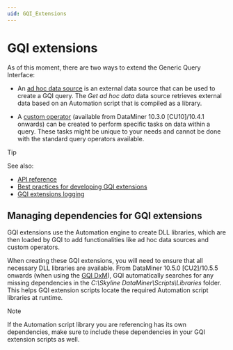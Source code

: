 ```yaml
---
uid: GQI_Extensions
---
```


# GQI extensions

As of this moment, there are two ways to extend the Generic Query Interface:

- An [ad hoc data source](xref:Configuring_an_ad_hoc_data_source_in_a_query) is an external data source that can be used to create a GQI query. The *Get ad hoc data* data source retrieves external data based on an Automation script that is compiled as a library.

- A [custom operator](xref:GQI_Custom_Operator) (available from DataMiner 10.3.0 [CU10]/10.4.1 onwards) can be created to perform specific tasks on data within a query. These tasks might be unique to your needs and cannot be done with the standard query operators available.

> [!TIP]
> See also:
>
> - [API reference](xref:GQI_GenIfRowMetadata)
> - [Best practices for developing GQI extensions](xref:GQI_Extensions_Best_Practices)
> - [GQI extensions logging](xref:GQI_Extensions_Logging)

## Managing dependencies for GQI extensions

GQI extensions use the Automation engine to create DLL libraries, which are then loaded by GQI to add functionalities like ad hoc data sources and custom operators.

When creating these GQI extensions, you will need to ensure that all necessary DLL libraries are available. From DataMiner 10.5.0 [CU2]/10.5.5 onwards (when using the [GQI DxM](xref:GQI_DxM))<!--RN 42468-->, GQI automatically searches for any missing dependencies in the *C:\Skyline DataMiner\Scripts\Libraries* folder. This helps GQI extension scripts locate the required Automation script libraries at runtime.

> [!NOTE]
> If the Automation script library you are referencing has its own dependencies, make sure to include these dependencies in your GQI extension scripts as well.
